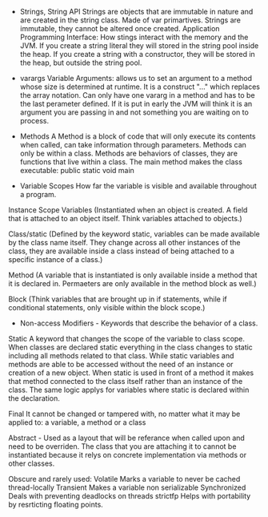 - Strings, String API
Strings are objects that are immutable in nature and are created in the string class. Made of var primartives. Strings are immutable, they cannot be altered once created. 
Application Programming Interface: How stings interact with the memory and the JVM. If you create a string literal they will stored in the string pool inside the heap. If you create a string with a constructor, they will be stored in the heap, but outside the string pool. 

- varargs
Variable Arguments: allows us to set an argument to a method whose size is determined at runtime. It is a construct "..." which replaces the array notation. 
Can only have one vararg in a method and has to be the last perameter defined. If it is put in early the JVM will think it is an argument you are passing in and not something you are waiting on to process. 

- Methods
A Method is a block of code that will only execute its contents when called, can take information through parameters. Methods can only be within a class. Methods are behaviors of classes, they are functions that live within a class. The main method makes the class executable: public static void main 

- Variable Scopes
How far the variable is visible and available throughout a program.

Instance Scope Variables (Instantiated when an object is created. A field that is attached to an object itself. Think variables attached to objects.)

Class/static (Defined by the keyword static, variables can be made available by the class name itself. They change across all other instances of the class, they are available inside a class instead of being attached to a specific instance of a class.)

Method (A variable that is instantiated is only available inside a method that it is declared in. Permaeters are only available in the method block as well.)

Block (Think variables that are brought up in if statements, while if conditional statements, only visible within the block scope.)

- Non-access Modifiers - Keywords that describe the behavior of a class.

Static A keyword that changes the scope of the variable to class scope. When classes are declared static everything in the class changes to static including all methods related to that class. While static variables and methods are able to be accessed without the need of an instance or creation of a new object. When static is used in front of a method it makes that method connected to the class itself rather than an instance of the class. The same logic applys for variables where static is declared within the declaration.

Final It cannot be changed or tampered with, no matter what it may be applied to: a variable, a method or a class 

Abstract - Used as a layout that will be referance when called upon and need to be overriden. The class that you are attaching it to cannot be instantiated because it relys on concrete implementation via methods or other classes. 


Obscure and rarely used:
    Volatile Marks a variable to never be cached thread-locally
    Transient Makes a variable non serializable
    Synchronized Deals with preventing deadlocks on threads
    strictfp Helps with portability by resrticting floating points.
